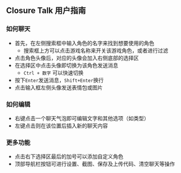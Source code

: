 Closure Talk 用户指南
---

### 如何聊天

- 首先，在左侧搜索框中输入角色的名字来找到想要使用的角色
  - 搜索框上方可以点击游戏名称来开关该游戏角色，或者进行过滤
- 点击角色头像后，对应的头像会加入右侧底部的选择区
- 在选择区中点击头像即切换为该角色发送消息
  - `Ctrl + 数字` 可以快速切换
- 按下`Enter`发送消息，`Shift+Enter`换行
- 点击输入框左侧头像发送表情包或图片

### 如何编辑

- 右键点击一个聊天气泡即可编辑文字和其他选项（如类型）
- 左键点击则在该位置后插入新的聊天内容

### 更多功能

- 点击右下选择区最后的加号可以添加自定义角色
- 顶部导航栏按钮可进行设置、截图、保存及上传代码、清空聊天等操作
